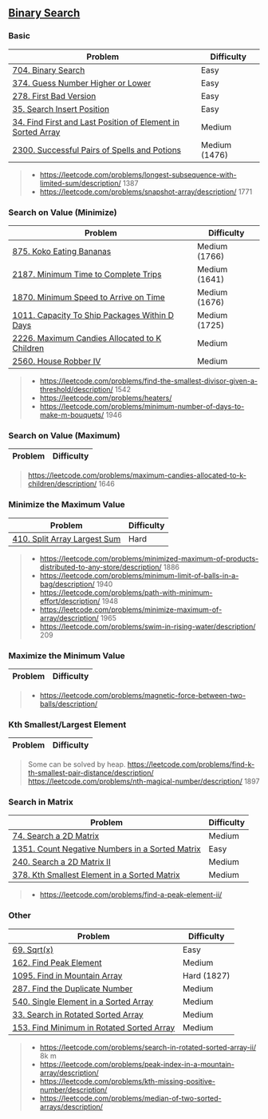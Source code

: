 ## [Binary Search](../topics/binary-search.md)
### Basic
| Problem          | Difficulty |
|------------------|------------|
|[704. Binary Search](../leetcode/704.binary-search.md)|Easy|
|[374. Guess Number Higher or Lower](../leetcode/374.guess-number-higher-or-lower.md)|Easy|
|[278. First Bad Version](../leetcode/278.first-bad-version.md)|Easy|
|[35. Search Insert Position](../leetcode/35.search-insert-position.md)|Easy|
|[34. Find First and Last Position of Element in Sorted Array](../leetcode/34.find-first-and-last-position-of-element-in-sorted-array.md)|Medium|
|[2300. Successful Pairs of Spells and Potions](../leetcode/2300.successful-pairs-of-spells-and-potions.md)|Medium (1476)|

> * https://leetcode.com/problems/longest-subsequence-with-limited-sum/description/ 1387
> * https://leetcode.com/problems/snapshot-array/description/ 1771

### Search on Value (Minimize)
| Problem          | Difficulty |
|------------------|------------|
|[875. Koko Eating Bananas](../leetcode/875.koko-eating-bananas.md)|Medium (1766)|
|[2187. Minimum Time to Complete Trips](../leetcode/2187.minimum-time-to-complete-trips.md)|Medium (1641)|
|[1870. Minimum Speed to Arrive on Time](../leetcode/1870.minimum-speed-to-arrive-on-time.md)|Medium (1676)|
|[1011. Capacity To Ship Packages Within D Days](../leetcode/1011.capacity-to-ship-packages-within-d-days.md)|Medium (1725)|
|[2226. Maximum Candies Allocated to K Children](../leetcode/2226.maximum-candies-allocated-to-k-children.md)|Medium|
|[2560. House Robber IV](../leetcode/2560.house-robber-iv.md)|Medium|

> * https://leetcode.com/problems/find-the-smallest-divisor-given-a-threshold/description/ 1542
> * https://leetcode.com/problems/heaters/
> * https://leetcode.com/problems/minimum-number-of-days-to-make-m-bouquets/ 1946

### Search on Value (Maximum)
| Problem          | Difficulty |
|------------------|------------|
> https://leetcode.com/problems/maximum-candies-allocated-to-k-children/description/ 1646

### Minimize the Maximum Value
| Problem          | Difficulty |
|------------------|------------|
|[410. Split Array Largest Sum](../leetcode/410.split-array-largest-sum.md)|Hard|

> * https://leetcode.com/problems/minimized-maximum-of-products-distributed-to-any-store/description/ 1886
> * https://leetcode.com/problems/minimum-limit-of-balls-in-a-bag/description/ 1940
> * https://leetcode.com/problems/path-with-minimum-effort/description/ 1948
> * https://leetcode.com/problems/minimize-maximum-of-array/description/ 1965
> * https://leetcode.com/problems/swim-in-rising-water/description/ 209

### Maximize the Minimum Value
| Problem          | Difficulty |
|------------------|------------|
> * https://leetcode.com/problems/magnetic-force-between-two-balls/description/

### Kth Smallest/Largest Element
| Problem          | Difficulty |
|------------------|------------|
> Some can be solved by heap.
> https://leetcode.com/problems/find-k-th-smallest-pair-distance/description/
> https://leetcode.com/problems/nth-magical-number/description/ 1897

### Search in Matrix
| Problem          | Difficulty |
|------------------|------------|
|[74. Search a 2D Matrix](../leetcode/74.search-a-2d-matrix.md)|Medium|
|[1351. Count Negative Numbers in a Sorted Matrix](../leetcode/1351.count-negative-numbers-in-a-sorted-matrix.md)|Easy|
|[240. Search a 2D Matrix II](../leetcode/240.search-a-2d-matrix-ii.md)|Medium|
|[378. Kth Smallest Element in a Sorted Matrix](../leetcode/378.kth-smallest-element-in-a-sorted-matrix.md)|Medium|

> * https://leetcode.com/problems/find-a-peak-element-ii/

### Other
| Problem          | Difficulty |
|------------------|------------|
|[69. Sqrt(x)](../leetcode/69.sqrt(x).md)|Easy|
|[162. Find Peak Element](../leetcode/162.find-peak-element.md)|Medium|
|[1095. Find in Mountain Array](../leetcode/1095.find-in-mountain-array.md)|Hard (1827)|
|[287. Find the Duplicate Number](../leetcode/287.find-the-duplicate-number.md)|Medium|
|[540. Single Element in a Sorted Array](../leetcode/540.single-element-in-a-sorted-array.md)|Medium|
|[33. Search in Rotated Sorted Array](../leetcode/33.search-in-rotated-sorted-array.md)|Medium|
|[153. Find Minimum in Rotated Sorted Array](../leetcode/153.find-minimum-in-rotated-sorted-array.md)|Medium|

> * https://leetcode.com/problems/search-in-rotated-sorted-array-ii/ 8k m
> * https://leetcode.com/problems/peak-index-in-a-mountain-array/description/
> * https://leetcode.com/problems/kth-missing-positive-number/description/
> * https://leetcode.com/problems/median-of-two-sorted-arrays/description/
